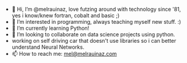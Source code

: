 - 👋 Hi, I’m @melrauinaz, love futzing around with technology since '81, yes i know/knew fortran, cobalt and basic ;)
- 👀 I’m interested in programming, always teaching myself new stuff. :)
- 🌱 I’m currently learning Python!
- 💞️ I’m looking to collaborate on data science projects using python.
- working on self driving car that doesn't use libraries so i can better understand Neural Networks.
- 📫 How to reach me: mel@melrauinaz.com

<!---
melrauinaz/melrauinaz is a ✨ special ✨ repository because its `README.md` (this file) appears on your GitHub profile.
You can click the Preview link to take a look at your changes.
--->
